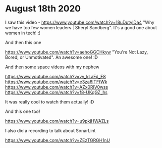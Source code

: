 # August 18th 2020

I saw this video - https://www.youtube.com/watch?v=18uDutylDa4
"Why we have too few women leaders | Sheryl Sandberg". It's a
good one about women in tech! :)

And then this one

https://www.youtube.com/watch?v=aehoGGCHkyw
"You're Not Lazy, Bored, or Unmotivated". An awesome one! :D

And then some space videos with my nephew

https://www.youtube.com/watch?v=vv_kLaFd_F8
https://www.youtube.com/watch?v=e3za6ITFfWk
https://www.youtube.com/watch?v=AZx0RIV0wss
https://www.youtube.com/watch?v=f8-UKqGZ_hs

It was really cool to watch them actually! :D

And this one too!

https://www.youtube.com/watch?v=u9pkjHWAZLs

I also did a recording to talk about SonarLint

https://www.youtube.com/watch?v=ZEzTGRGH1nU


